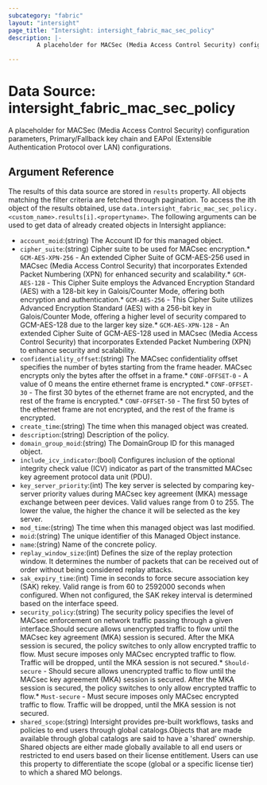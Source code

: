 ```yaml
---
subcategory: "fabric"
layout: "intersight"
page_title: "Intersight: intersight_fabric_mac_sec_policy"
description: |-
        A placeholder for MACSec (Media Access Control Security) configuration parameters, Primary/Fallback key chain and EAPol (Extensible Authentication Protocol over LAN) configurations.

---
```


# Data Source: intersight_fabric_mac_sec_policy
A placeholder for MACSec (Media Access Control Security) configuration parameters, Primary/Fallback key chain and EAPol (Extensible Authentication Protocol over LAN) configurations.
## Argument Reference
The results of this data source are stored in `results` property.
All objects matching the filter criteria are fetched through pagination.
To access the ith object of the results obtained, use `data.intersight_fabric_mac_sec_policy.<custom_name>.results[i].<propertyname>`.
The following arguments can be used to get data of already created objects in Intersight appliance:
* `account_moid`:(string) The Account ID for this managed object. 
* `cipher_suite`:(string) Cipher suite to be used for MACsec encryption.* `GCM-AES-XPN-256` - An extended Cipher Suite of GCM-AES-256 used in MACsec (Media Access Control Security) that incorporates Extended Packet Numbering (XPN) for enhanced security and scalability.* `GCM-AES-128` - This Cipher Suite employs the Advanced Encryption Standard (AES) with a 128-bit key in Galois/Counter Mode, offering both encryption and authentication.* `GCM-AES-256` - This Cipher Suite utilizes Advanced Encryption Standard (AES) with a 256-bit key in Galois/Counter Mode, offering a higher level of security compared to GCM-AES-128 due to the larger key size.* `GCM-AES-XPN-128` - An extended Cipher Suite of GCM-AES-128  used in MACsec (Media Access Control Security) that incorporates Extended Packet Numbering (XPN) to enhance security and scalability. 
* `confidentiality_offset`:(string) The MACsec confidentiality offset specifies the number of bytes starting from the frame header. MACsec encrypts only the bytes after the offset in a frame.* `CONF-OFFSET-0` - A value of 0 means the entire ethernet frame is encrypted.* `CONF-OFFSET-30` - The first 30 bytes of the ethernet frame are not encrypted, and the rest of the frame is encrypted.* `CONF-OFFSET-50` - The first 50 bytes of the ethernet frame are not encrypted, and the rest of the frame is encrypted. 
* `create_time`:(string) The time when this managed object was created. 
* `description`:(string) Description of the policy. 
* `domain_group_moid`:(string) The DomainGroup ID for this managed object. 
* `include_icv_indicator`:(bool) Configures inclusion of the optional integrity check value (ICV) indicator as part of the transmitted MACsec key agreement protocol data unit (PDU). 
* `key_server_priority`:(int) The key server is selected by comparing key-server priority values during MACsec key agreement (MKA) message exchange between peer devices. Valid values range from 0 to 255. The lower the value, the higher the chance it will be selected as the key server. 
* `mod_time`:(string) The time when this managed object was last modified. 
* `moid`:(string) The unique identifier of this Managed Object instance. 
* `name`:(string) Name of the concrete policy. 
* `replay_window_size`:(int) Defines the size of the replay protection window. It determines the number of packets that can be received out of order without being considered replay attacks. 
* `sak_expiry_time`:(int) Time in seconds to force secure association key (SAK) rekey. Valid range is from 60 to 2592000 seconds when configured. When not configured, the SAK rekey interval is determined based on the interface speed. 
* `security_policy`:(string) The security policy specifies the level of MACsec enforcement on network traffic passing through a given interface.Should secure allows unencrypted traffic to flow until the MACsec key agreement (MKA) session is secured. After the MKA session is secured, the policy switches to only allow encrypted traffic to flow. Must secure imposes only MACsec encrypted traffic to flow. Traffic will be dropped, until the MKA session is not secured.* `Should-secure` - Should secure allows unencrypted traffic to flow until the MACsec key agreement (MKA) session is secured. After the MKA session is secured, the policy switches to only allow encrypted traffic to flow.* `Must-secure` - Must secure imposes only MACsec encrypted traffic to flow. Traffic will be dropped, until the MKA session is not secured. 
* `shared_scope`:(string) Intersight provides pre-built workflows, tasks and policies to end users through global catalogs.Objects that are made available through global catalogs are said to have a 'shared' ownership. Shared objects are either made globally available to all end users or restricted to end users based on their license entitlement. Users can use this property to differentiate the scope (global or a specific license tier) to which a shared MO belongs. 
 
